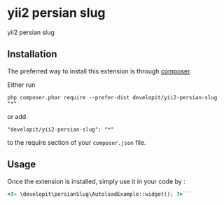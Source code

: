 yii2 persian slug
=================
yii2 persian slug

Installation
------------

The preferred way to install this extension is through [composer](http://getcomposer.org/download/).

Either run

```
php composer.phar require --prefer-dist developit/yii2-persian-slug "*"
```

or add

```
"developit/yii2-persian-slug": "*"
```

to the require section of your `composer.json` file.


Usage
-----

Once the extension is installed, simply use it in your code by  :

```php
<?= \developit\persianSlug\AutoloadExample::widget(); ?>```